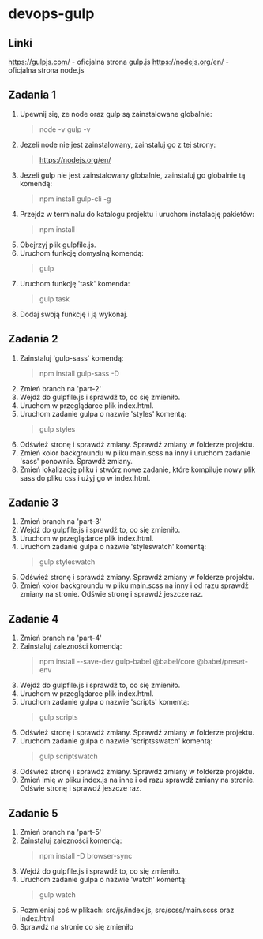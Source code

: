 # devops-gulp

## Linki

https://gulpjs.com/ - oficjalna strona gulp.js
https://nodejs.org/en/ - oficjalna strona node.js

## Zadania 1

1. Upewnij się, ze node oraz gulp są zainstalowane globalnie:
   > node -v
   > gulp -v
2. Jezeli node nie jest zainstalowany, zainstaluj go z tej strony:
   > https://nodejs.org/en/
3. Jezeli gulp nie jest zainstalowany globalnie, zainstaluj go globalnie tą komendą:
   > npm install gulp-cli -g
4. Przejdz w terminalu do katalogu projektu i uruchom instalację pakietów:
   > npm install
5. Obejrzyj plik gulpfile.js.
6. Uruchom funkcję domyslną komendą:
   > gulp
7. Uruchom funkcję 'task' komenda:
   > gulp task
8. Dodaj swoją funkcję i ją wykonaj.

## Zadania 2

1. Zainstaluj 'gulp-sass' komendą:
   > npm install gulp-sass -D
2. Zmień branch na 'part-2'
3. Wejdź do gulpfile.js i sprawdź to, co się zmieniło.
4. Uruchom w przeglądarce plik index.html.
5. Uruchom zadanie gulpa o nazwie 'styles' komentą:
   > gulp styles
6. Odśwież stronę i sprawdź zmiany. Sprawdź zmiany w folderze projektu.
7. Zmień kolor backgroundu w pliku main.scss na inny i uruchom zadanie 'sass' ponownie. Sprawdź zmiany.
8. Zmień lokalizację pliku i stwórz nowe zadanie, które kompiluje nowy plik sass do pliku css i użyj go w index.html.

## Zadanie 3

1. Zmień branch na 'part-3'
2. Wejdź do gulpfile.js i sprawdź to, co się zmieniło.
3. Uruchom w przeglądarce plik index.html.
4. Uruchom zadanie gulpa o nazwie 'styleswatch' komentą:
   > gulp styleswatch
5. Odśwież stronę i sprawdź zmiany. Sprawdź zmiany w folderze projektu.
6. Zmień kolor backgroundu w pliku main.scss na inny i od razu sprawdź zmiany na stronie. Odświe stronę i sprawdź jeszcze raz.

## Zadanie 4

1. Zmień branch na 'part-4'
2. Zainstaluj zalezności komendą:
   > npm install --save-dev gulp-babel @babel/core @babel/preset-env
3. Wejdź do gulpfile.js i sprawdź to, co się zmieniło.
4. Uruchom w przeglądarce plik index.html.
5. Uruchom zadanie gulpa o nazwie 'scripts' komentą:
   > gulp scripts
6. Odśwież stronę i sprawdź zmiany. Sprawdź zmiany w folderze projektu.
7. Uruchom zadanie gulpa o nazwie 'scriptsswatch' komentą:
   > gulp scriptswatch
8. Odśwież stronę i sprawdź zmiany. Sprawdź zmiany w folderze projektu.
9. Zmień imię w pliku index.js na inne i od razu sprawdź zmiany na stronie. Odświe stronę i sprawdź jeszcze raz.

## Zadanie 5

1. Zmień branch na 'part-5'
2. Zainstaluj zalezności komendą:
   > npm install -D browser-sync
3. Wejdź do gulpfile.js i sprawdź to, co się zmieniło.
4. Uruchom zadanie gulpa o nazwie 'watch' komentą:
   > gulp watch
5. Pozmieniaj coś w plikach: src/js/index.js, src/scss/main.scss oraz index.html
6. Sprawdź na stronie co się zmieniło
